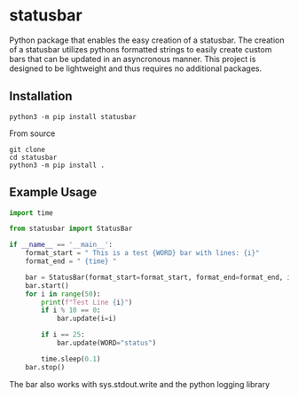 # statusbar

Python package that enables the easy creation of a statusbar. The creation of a statusbar utilizes pythons formatted strings to easily create custom bars that can be updated in an asyncronous manner. This project is designed to be lightweight and thus requires no additional packages. 

## Installation

```
python3 -m pip install statusbar
```

From source

```
git clone
cd statusbar
python3 -m pip install .
```

## Example Usage

``` python
import time

from statusbar import StatusBar

if __name__ == '__main__':
    format_start = " This is a test {WORD} bar with lines: {i}"
    format_end = " {time} "

    bar = StatusBar(format_start=format_start, format_end=format_end, i=0, WORD="")
    bar.start()
    for i in range(50):
        print(f"Test Line {i}")
        if i % 10 == 0:
            bar.update(i=i)

        if i == 25:
            bar.update(WORD="status")

        time.sleep(0.1)
    bar.stop()
```

The bar also works with sys.stdout.write and the python logging library